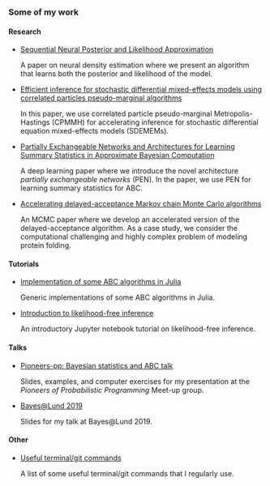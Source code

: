 ### Some of my work

#### Research


- [Sequential Neural Posterior and Likelihood Approximation](https://arxiv.org/abs/2102.06522)

    A paper on neural density estimation where we present an algorithm that learns both the posterior and likelihood of the model.  

- [Efficient inference for stochastic differential mixed-effects models using correlated particles pseudo-marginal algorithms](https://github.com/SamuelWiqvist/efficient_SDEMEM)

    In this paper, we use correlated particle pseudo-marginal Metropolis-Hastings (CPMMH) for accelerating inference for stochastic differential equation mixed-effects models (SDEMEMs). 
    
- [Partially Exchangeable Networks and Architectures for Learning Summary Statistics in Approximate Bayesian Computation](https://github.com/SamuelWiqvist/PENs-and-ABC)

    A deep learning paper where we introduce the novel architecture *partially exchangeable networks* (PEN). In the paper, we use PEN for learning summary statistics for ABC.

- [Accelerating delayed-acceptance Markov chain Monte Carlo algorithms](https://github.com/SamuelWiqvist/adamcmcpaper)

    An MCMC paper where we develop an accelerated version of the delayed-acceptance algorithm. As a case study, we consider the computational challenging and highly complex problem of modeling protein folding.

#### Tutorials

- [Implementation of some ABC algorithms in Julia](https://github.com/SamuelWiqvist/ApproximateBayesianComputation.jl)

    Generic implementations of some ABC algorithms in Julia.

- [Introduction to likelihood-free inference](https://github.com/SamuelWiqvist/introlikelihoodfree)

    An introductory Jupyter notebook tutorial on likelihood-free inference.
    
#### Talks

- [Pioneers-pp: Bayesian statistics and ABC talk](https://github.com/SamuelWiqvist/pioneers-pp-abc-talk)

    Slides, examples, and computer exercises for my presentation at the *Pioneers of Probabilistic Programming* Meet-up group.

- [Bayes@Lund 2019](https://github.com/SamuelWiqvist/bayesatlund2019presentation)

    Slides for my talk at Bayes@Lund 2019.

#### Other

- [Useful terminal/git commands](https://github.com/SamuelWiqvist/usefulcommands)

    A list of some useful terminal/git commands that I regularly use.
